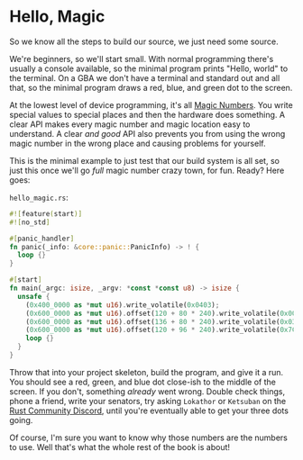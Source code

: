 # Hello, Magic

So we know all the steps to build our source, we just need some source.

We're beginners, so we'll start small. With normal programming there's usually a
console available, so the minimal program prints "Hello, world" to the terminal.
On a GBA we don't have a terminal and standard out and all that, so the minimal
program draws a red, blue, and green dot to the screen.

At the lowest level of device programming, it's all [Magic
Numbers](https://en.wikipedia.org/wiki/Magic_number_(programming)). You write
special values to special places and then the hardware does something. A clear
API makes every magic number and magic location easy to understand. A clear _and
good_ API also prevents you from using the wrong magic number in the wrong place
and causing problems for yourself.

This is the minimal example to just test that our build system is all set, so
just this once we'll go _full_ magic number crazy town, for fun. Ready? Here
goes:

`hello_magic.rs`:

```rust
#![feature(start)]
#![no_std]

#[panic_handler]
fn panic(_info: &core::panic::PanicInfo) -> ! {
  loop {}
}

#[start]
fn main(_argc: isize, _argv: *const *const u8) -> isize {
  unsafe {
    (0x400_0000 as *mut u16).write_volatile(0x0403);
    (0x600_0000 as *mut u16).offset(120 + 80 * 240).write_volatile(0x001F);
    (0x600_0000 as *mut u16).offset(136 + 80 * 240).write_volatile(0x03E0);
    (0x600_0000 as *mut u16).offset(120 + 96 * 240).write_volatile(0x7C00);
    loop {}
  }
}
```

Throw that into your project skeleton, build the program, and give it a run. You
should see a red, green, and blue dot close-ish to the middle of the screen. If
you don't, something _already_ went wrong. Double check things, phone a friend,
write your senators, try asking `Lokathor` or `Ketsuban` on the [Rust Community
Discord](https://discordapp.com/invite/aVESxV8), until you're eventually able to
get your three dots going.

Of course, I'm sure you want to know why those numbers are the numbers to use.
Well that's what the whole rest of the book is about!

